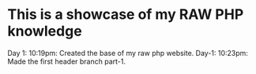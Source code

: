 # This is a showcase of my RAW PHP knowledge 

Day 1: 10:19pm: Created the base of my raw php website.
Day-1: 10:23pm: Made the first header branch part-1.